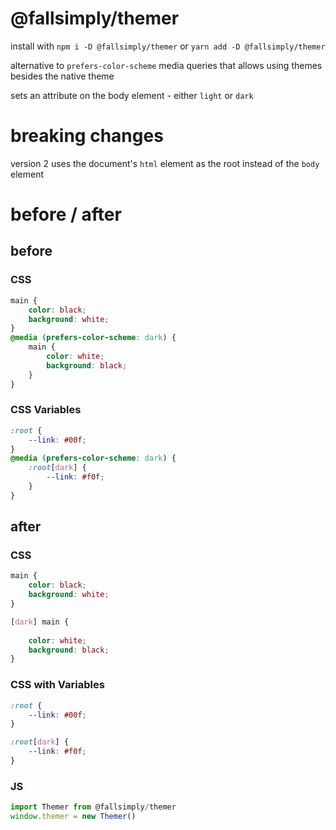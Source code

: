 # **@fallsimply/themer**
install with `npm i -D @fallsimply/themer` or `yarn add -D @fallsimply/themer`

alternative to `prefers-color-scheme` media queries that allows using themes besides the native theme

sets an attribute on the body element - either `light` or `dark`

# breaking changes
version 2 uses the document's `html` element as the root instead of the `body` element 

# **before / after**

## **before**
### CSS
``` css
main {
	color: black;
	background: white;
}
@media (prefers-color-scheme: dark) {
	main {
		color: white;
		background: black;
	}
}
```
### CSS Variables
``` css
:root {
	--link: #00f;
}
@media (prefers-color-scheme: dark) {
	:root[dark] {
		--link: #f0f;
	}
}
```

## **after** 
### CSS
``` css
main {
	color: black;
	background: white;
}

[dark] main {
	
	color: white;
	background: black;
}
```

### CSS with Variables
``` css
:root {
	--link: #00f;
}

:root[dark] {
	--link: #f0f;
}
```

### JS
``` js
import Themer from @fallsimply/themer
window.themer = new Themer()
```